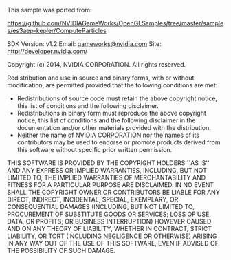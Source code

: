 
This sample was ported from:

https://github.com/NVIDIAGameWorks/OpenGLSamples/tree/master/samples/es3aep-kepler/ComputeParticles


SDK Version: v1.2 
Email:       gameworks@nvidia.com
Site:        http://developer.nvidia.com/

Copyright (c) 2014, NVIDIA CORPORATION. All rights reserved.

Redistribution and use in source and binary forms, with or without
modification, are permitted provided that the following conditions
are met:
  * Redistributions of source code must retain the above copyright
    notice, this list of conditions and the following disclaimer.
  * Redistributions in binary form must reproduce the above copyright
    notice, this list of conditions and the following disclaimer in the
    documentation and/or other materials provided with the distribution.
  * Neither the name of NVIDIA CORPORATION nor the names of its
    contributors may be used to endorse or promote products derived
    from this software without specific prior written permission.

THIS SOFTWARE IS PROVIDED BY THE COPYRIGHT HOLDERS ``AS IS'' AND ANY
EXPRESS OR IMPLIED WARRANTIES, INCLUDING, BUT NOT LIMITED TO, THE
IMPLIED WARRANTIES OF MERCHANTABILITY AND FITNESS FOR A PARTICULAR
PURPOSE ARE DISCLAIMED.  IN NO EVENT SHALL THE COPYRIGHT OWNER OR
CONTRIBUTORS BE LIABLE FOR ANY DIRECT, INDIRECT, INCIDENTAL, SPECIAL,
EXEMPLARY, OR CONSEQUENTIAL DAMAGES (INCLUDING, BUT NOT LIMITED TO,
PROCUREMENT OF SUBSTITUTE GOODS OR SERVICES; LOSS OF USE, DATA, OR
PROFITS; OR BUSINESS INTERRUPTION) HOWEVER CAUSED AND ON ANY THEORY
OF LIABILITY, WHETHER IN CONTRACT, STRICT LIABILITY, OR TORT
(INCLUDING NEGLIGENCE OR OTHERWISE) ARISING IN ANY WAY OUT OF THE USE
OF THIS SOFTWARE, EVEN IF ADVISED OF THE POSSIBILITY OF SUCH DAMAGE.
